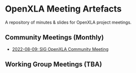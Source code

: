 # OpenXLA Meeting Artefacts 

A repository of minutes & slides for OpenXLA project meetings. 

## Community Meetings (Monthly)

* [2022-08-09: SIG OpenXLA Community Meeting](https://github.com/openxla/community/tree/main/meetings/20220809-community-meeting)

## Working Group Meetings (TBA)
